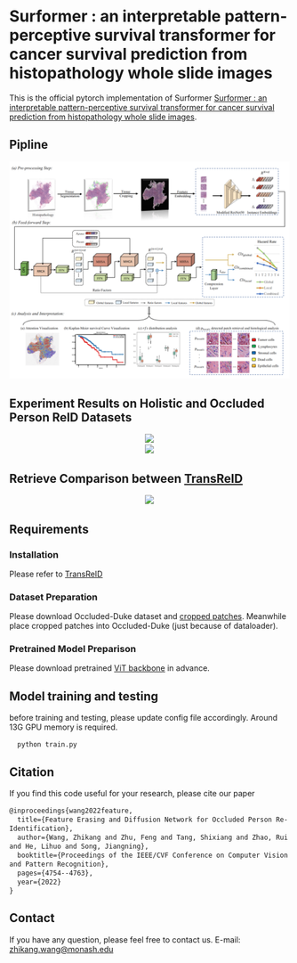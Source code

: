 # Surformer : an interpretable pattern-perceptive survival transformer for cancer survival prediction from histopathology whole slide images

This is the official pytorch implementation of Surformer [Surformer : an interpretable pattern-perceptive survival transformer for cancer survival prediction from histopathology whole slide images](https://papers.ssrn.com/sol3/papers.cfm?abstract_id=4423682). 


## Pipline
<div align="center">
  <img src="Figures/fig1.png">
 </div>
 
 ## Experiment Results on Holistic and Occluded Person ReID Datasets
 <div align="center">
  <img src="Figures/Result1.png" width="400px"/>
 </div>
 
 <div align="center">
  <img src="Figures/Result2.png" width="400px"/>
 </div>
 
 ## Retrieve Comparison between [TransReID](https://github.com/damo-cv/TransReID) 
 <div align="center">
  <img src="Figures/Comparison.png" width="700px"/>
 </div>
 
 
 ## Requirements
 ### Installation
 Please refer to [TransReID](https://github.com/damo-cv/TransReID) 
 ### Dataset Preparation
 Please download Occluded-Duke dataset and [cropped patches](https://drive.google.com/file/d/1lYTBokHR8pkbjz_LPhZjh4ij8B-FI1LA/view?usp=sharing). Meanwhile place cropped patches into Occluded-Duke (just because of dataloader).
 ### Pretrained Model Preparison
 Please download pretrained [ViT backbone](https://github.com/rwightman/pytorch-image-models/releases/download/v0.1-vitjx/jx_vit_base_p16_224-80ecf9dd.pth) in advance.
 
 ## Model training and testing
 before training and testing, please update config file accordingly.  Around 13G GPU memory is required. 
 ~~~~~~~~~~~~~~~~~~
   python train.py 
 ~~~~~~~~~~~~~~~~~~

## Citation

If you find this code useful for your research, please cite our paper

```
@inproceedings{wang2022feature,
  title={Feature Erasing and Diffusion Network for Occluded Person Re-Identification},
  author={Wang, Zhikang and Zhu, Feng and Tang, Shixiang and Zhao, Rui and He, Lihuo and Song, Jiangning},
  booktitle={Proceedings of the IEEE/CVF Conference on Computer Vision and Pattern Recognition},
  pages={4754--4763},
  year={2022}
}
```

## Contact

If you have any question, please feel free to contact us. E-mail: [zhikang.wang@monash.edu](zhikang.wang@monash.edu) 

